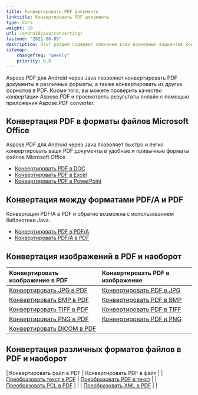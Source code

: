 ```yaml
---
title: Конвертировать PDF документы
linktitle: Конвертировать PDF документы
type: docs
weight: 50
url: /androidjava/converting/
lastmod: "2021-06-05"
description: Этот раздел содержит описание всех возможных вариантов конвертации PDF документов на Android с использованием библиотеки Aspose.PDF.
sitemap:
    changefreq: "weekly"
    priority: 0.8
---
```


Aspose.PDF для Android через Java позволяет конвертировать PDF документы в различные форматы, а также конвертировать из других форматов в PDF. Кроме того, вы можете проверить качество конвертации Aspose.PDF и просмотреть результаты онлайн с помощью приложения Aspose.PDF converter.

## Конвертация PDF в форматы файлов Microsoft Office

Aspose.PDF для Android через Java позволяет быстро и легко конвертировать ваши PDF документы в удобные и привычные форматы файлов Microsoft Office.

- [Конвертировать PDF в DOC](/pdf/androidjava/convert-pdf-to-doc/)
- [Конвертировать PDF в Excel](/pdf/androidjava/convert-pdf-to-excel/)
- [Конвертировать PDF в PowerPoint](/pdf/androidjava/convert-pdf-to-powerpoint/)


## Конвертация между форматами PDF/A и PDF

Конвертация PDF/A в PDF и обратно возможна с использованием библиотеки Java.

- [Конвертировать PDF в PDF/A](/pdf/androidjava/convert-pdf-file-to-pdfa/)
- [Конвертировать PDF/A в PDF](/pdf/androidjava/convert-pdfa-to-pdf/)

## Конвертация изображений в PDF и наоборот

| Конвертировать изображение в PDF | Конвертировать PDF в изображение |
| :---------------- | :------------------ |
| [Конвертировать JPG в PDF](/pdf/androidjava/convert-jpg-to-pdf/) | [Конвертировать PDF в JPG](/pdf/androidjava/convert-pdf-to-jpg/) |
| [Конвертировать BMP в PDF](/pdf/androidjava/convert-bmp-to-pdf/) | [Конвертировать PDF в BMP](/pdf/androidjava/convert-pdf-to-bmp/) |
| [Конвертировать TIFF в PDF](/pdf/androidjava/convert-tiff-to-pdf/) | [Конвертировать PDF в TIFF](/pdf/androidjava/convert-pdf-to-tiff/) |
| [Конвертировать PNG в PDF](/pdf/androidjava/convert-png-to-pdf/) | [Конвертировать PDF в PNG](/pdf/androidjava/convert-pdf-to-png/) |
| [Конвертировать DICOM в PDF](/pdf/androidjava/convert-dicom-to-pdf/) | |

## Конвертация различных форматов файлов в PDF и наоборот

| Конвертировать файл в PDF | Конвертировать PDF в файл |
| [Преобразовать текст в PDF](/pdf/androidjava/convert-text-to-pdf/) | [Преобразовать PDF в текст](/pdf/androidjava/convert-pdf-to-txt/) |
| [Преобразовать PCL в PDF](/pdf/androidjava/convert-pcl-to-pdf/) | |
| [Преобразовать XML в PDF](/pdf/androidjava/convert-xml-to-pdf/) | |